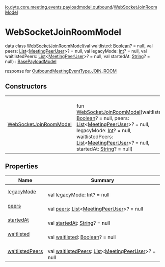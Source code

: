 [io.dyte.core.meeting.events.payloadmodel.outbound](../index.md)/[WebSocketJoinRoomModel](index.md)

# WebSocketJoinRoomModel


data class [WebSocketJoinRoomModel](index.md)(val waitlisted: [Boolean](https://kotlinlang.org/api/latest/jvm/stdlib/kotlin/-boolean/index.html)? = null, val peers: [List](https://kotlinlang.org/api/latest/jvm/stdlib/kotlin.collections/-list/index.html)&lt;[MeetingPeerUser](../../com.dyte.mobilecorekmm.meeting.events.payloadmodel.inbound/-meeting-peer-user/index.md)&gt;? = null, val legacyMode: [Int](https://kotlinlang.org/api/latest/jvm/stdlib/kotlin/-int/index.html)? = null, val waitlistedPeers: [List](https://kotlinlang.org/api/latest/jvm/stdlib/kotlin.collections/-list/index.html)&lt;[MeetingPeerUser](../../com.dyte.mobilecorekmm.meeting.events.payloadmodel.inbound/-meeting-peer-user/index.md)&gt;? = null, val startedAt: [String](https://kotlinlang.org/api/latest/jvm/stdlib/kotlin/-string/index.html)? = null) : [BasePayloadModel](../../com.dyte.mobilecorekmm.meeting.events.payloadmodel/-base-payload-model/index.md)

response for [OutboundMeetingEventType.JOIN_ROOM](../../com.dyte.mobilecorekmm.meeting.events/-outbound-meeting-event-type/-j-o-i-n_-r-o-o-m/index.md)

## Constructors

| | |
|---|---|
| [WebSocketJoinRoomModel](-web-socket-join-room-model.md) | <br/>fun [WebSocketJoinRoomModel](-web-socket-join-room-model.md)(waitlisted: [Boolean](https://kotlinlang.org/api/latest/jvm/stdlib/kotlin/-boolean/index.html)? = null, peers: [List](https://kotlinlang.org/api/latest/jvm/stdlib/kotlin.collections/-list/index.html)&lt;[MeetingPeerUser](../../com.dyte.mobilecorekmm.meeting.events.payloadmodel.inbound/-meeting-peer-user/index.md)&gt;? = null, legacyMode: [Int](https://kotlinlang.org/api/latest/jvm/stdlib/kotlin/-int/index.html)? = null, waitlistedPeers: [List](https://kotlinlang.org/api/latest/jvm/stdlib/kotlin.collections/-list/index.html)&lt;[MeetingPeerUser](../../com.dyte.mobilecorekmm.meeting.events.payloadmodel.inbound/-meeting-peer-user/index.md)&gt;? = null, startedAt: [String](https://kotlinlang.org/api/latest/jvm/stdlib/kotlin/-string/index.html)? = null) |

## Properties

| Name | Summary |
|---|---|
| [legacyMode](legacy-mode.md) | <br/>val [legacyMode](legacy-mode.md): [Int](https://kotlinlang.org/api/latest/jvm/stdlib/kotlin/-int/index.html)? = null |
| [peers](peers.md) | <br/>val [peers](peers.md): [List](https://kotlinlang.org/api/latest/jvm/stdlib/kotlin.collections/-list/index.html)&lt;[MeetingPeerUser](../../com.dyte.mobilecorekmm.meeting.events.payloadmodel.inbound/-meeting-peer-user/index.md)&gt;? = null |
| [startedAt](started-at.md) | <br/>val [startedAt](started-at.md): [String](https://kotlinlang.org/api/latest/jvm/stdlib/kotlin/-string/index.html)? = null |
| [waitlisted](waitlisted.md) | <br/>val [waitlisted](waitlisted.md): [Boolean](https://kotlinlang.org/api/latest/jvm/stdlib/kotlin/-boolean/index.html)? = null |
| [waitlistedPeers](waitlisted-peers.md) | <br/>val [waitlistedPeers](waitlisted-peers.md): [List](https://kotlinlang.org/api/latest/jvm/stdlib/kotlin.collections/-list/index.html)&lt;[MeetingPeerUser](../../com.dyte.mobilecorekmm.meeting.events.payloadmodel.inbound/-meeting-peer-user/index.md)&gt;? = null |
